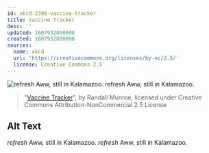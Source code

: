 ```yaml
---
id: xkcd.2398-vaccine-tracker
title: Vaccine Tracker
desc: ''
updated: 1607932800000
created: 1607932800000
sources:
  name: xkcd
  url: 'https://creativecommons.org/licenses/by-nc/2.5/'
  license: Creative Commons 2.5
---
```

![*refresh* Aww, still in Kalamazoo. *refresh* Aww, still in Kalamazoo.](https://imgs.xkcd.com/comics/vaccine_tracker.png)
> "[Vaccine Tracker](https://xkcd.com/2398/)", by Randall Munroe, licensed under Creative Commons Attribution-NonCommercial 2.5 License

## Alt Text
*refresh* Aww, still in Kalamazoo. *refresh* Aww, still in Kalamazoo.
